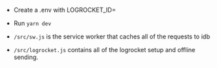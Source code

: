 - Create a .env with LOGROCKET_ID=<your id>

- Run `yarn dev`

- `/src/sw.js` is the service worker that caches all of the requests to idb

- `/src/logrocket.js` contains all of the logrocket setup and offline sending.
